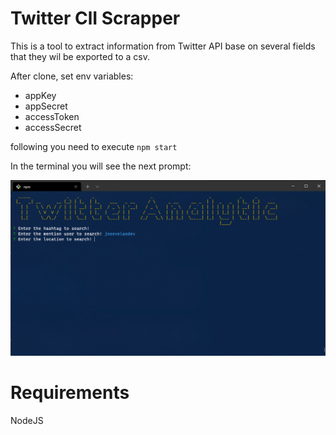 # Twitter ClI Scrapper

This is a tool to extract information from Twitter API base on several fields that they wil be exported to a csv.

After clone,  set env variables:

- appKey
- appSecret
- accessToken
- accessSecret

following you need to execute `npm start`

In the terminal you will see the next prompt:

![CLI Scrapper](assets/img/capture.png)

# Requirements

NodeJS
